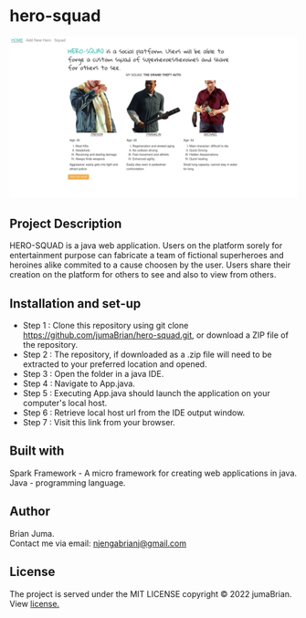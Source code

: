 # hero-squad
<img src="Screenshot.png"/>

## Project Description
HERO-SQUAD is a java web application. Users on the platform sorely for entertainment purpose can fabricate a team of fictional superheroes and heroines alike commited to a cause choosen by the user. Users share their creation on the platform for others to see and also to view from others.

## Installation and set-up
* Step 1 : Clone this repository using git clone https://github.com/jumaBrian/hero-squad.git, or download a ZIP file of the repository.
* Step 2 : The repository, if downloaded as a .zip file will need to be extracted to your preferred location and opened.
* Step 3 : Open the folder in a java IDE.
* Step 4 : Navigate to App.java.
* Step 5 : Executing App.java should launch the application on your computer's local host.
* Step 6 : Retrieve local host url from the IDE output window.
* Step 7 : Visit this link from your browser.

## Built with
 Spark Framework - A micro framework for creating web applications in java.
 Java - programming language.
 
## Author
Brian Juma.
<br>
Contact me via email: njengabrianj@gmail.com

## License 
The project is served under the MIT LICENSE copyright &copy; 2022 jumaBrian.
View <a href="https://github.com/jumaBrian/hero-squad/blob/master/LICENSE">license.</a>
